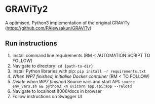 # GRAViTy2
A optimised, Python3 implementation of the original GRAViTy (https://github.com/PAiewsakun/GRAViTy)

## Run instructions
1. Install command line requirements (RM < AUTOMATION SCRIPT TO FOLLOW)
1. Navigate to directory: ```cd {path-to-dir}```
1. Install Python libraries with pip: ```pip install -r requirements.txt```
1. *When WP7 finished, initialise Docker container* (RM < TO FOLLOW)
1. *Delete when WP7 finished* Source vars and start API: ```source env_vars.sh && python3 -m uvicorn app.api:app --reload```
1. Navigate to localhost:8000/docs in browser
1. Follow instructions on Swagger UI
